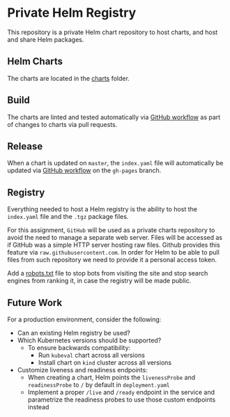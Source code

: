 # Private Helm Registry
This repository is a private Helm chart repository to host charts,
and host and share Helm packages.

## Helm Charts
The charts are located in the [charts](charts) folder.

## Build
The charts are linted and tested automatically via [GitHub workflow](.github/workflows/lint_test.yml)
as part of changes to charts via pull requests.

## Release
When a chart is updated on `master`, the `index.yaml` file
will automatically be updated via [GitHub workflow](.github/workflows/release.yml)
on the `gh-pages` branch.

## Registry
Everything needed to host a Helm registry is the ability to host the `index.yaml`
file and the `.tgz` package files.

For this assignment, `GitHub` will be used as a private charts repository to
avoid the need to manage a separate web server. Files will be accessed
as if GitHub was a simple HTTP server hosting raw files. Github provides
this feature via `raw.githubusercontent.com`. In order for Helm to be able
to pull files from such repository we need to provide it a personal access token.

Add a [robots.txt](robots.txt) file to stop bots from visiting the site and
stop search engines from ranking it, in case the registry will be made public.

## Future Work
For a production environment, consider the following:
* Can an existing Helm registry be used?
* Which Kubernetes versions should be supported?
    * To ensure backwards compatibility:
        * Run `kubeval` chart across all versions
        * Install chart on `kind` cluster across all versions
* Customize liveness and readiness endpoints:
    * When creating a chart, Helm points the `livenessProbe` and `readinessProbe`
    to `/` by default in `deployment.yaml`
    * Implement a proper `/live` and `/ready` endpoint in the service and
    parametrize the readiness probes to use those custom endpoints instead